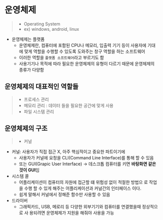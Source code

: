 # 운영체제
> * Operating System
> * ex) windows, android, linux

* 운영체제는 플랫폼
  - 운영체제란, 컴퓨터에 포함된 CPU나 메모리, 입출력 기기 등이 사용자에 기대에 맞게 역할을 수행할 수 있도록 도와주는 창구 역할을 하는 소프트웨어
  - 이러한 역할을 `플랫폼 소프트웨어`라고 부르기도 함
  - 사용기기나 목적에 따라 필요한 운영체제의 유형이 다르기 때문에 운영체제의 종류가 다양함

## 운영체제의 대표적인 역할들
> * 프로세스 관리
> * 메모리 관리 : 데이터 들을 필요한 공간에 맞게 사용
> * 파일 시스템 관리

## 운영체제의 구조
> * 커널


* 커널: 사용자가 직접 접근 X, 아주 핵심적이고 중요한 파트이기에
  - 사용자가 커널에 요청을 CLI(Command Line Interface)를 통해 할 수 있음
  - 또는 GUI(Grapic User Interface) -> 데스크톱 컴퓨터를 키면 **바탕화면 같은것이 GUI**임
* 시스템 콜
  - 어플리케이션이 컴퓨터의 자원에 접근할 떄 위험성 없이 적절한 방법으 로 작업을 수행 할 수 있게 해주는 어플리케이션과 커널간의 인터페이스 이다.
  - 쉽게 말해서 커널에서 정해준 함수만 사용할 수 있음
* 드라이버
  - 그래픽카드, USB, 메로리 등 다양한 외부기기와 컴퓨터를 연결했을때 정상적으로 사 용되려면 운영체제가 지원을 해줘야 사용을 가능